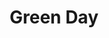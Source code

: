 ---
title: "Green Day"
summary: "Green Day is a pop punk/alternative rock band from East Bay, California that formed in 1987. They were originally called Sweet Children, but changed their name before their first release. Current lineup lead vocals, guitars : bass guitar, backing vocals : Mike Dirnt drums, percussion : Tré Cool Former member: Drums: alias until 1990."
image: "green-day.jpg"
apple_music_artist_url: "https://music.apple.com/gb/artist/green-day/954266"
---
